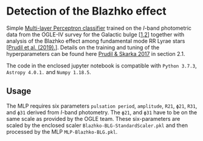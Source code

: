 # Detection of the Blazhko effect

Simple [Multi-layer Perceptron classifier](https://scikit-learn.org/stable/modules/generated/sklearn.neural_network.MLPClassifier.html "MLP sklearn") trained on the *I*-band photometric data from the OGLE-IV survey for the Galactic bulge [[1](https://ui.adsabs.harvard.edu/abs/2019AcA....69..321S/abstract "Cite"),[2](https://ui.adsabs.harvard.edu/abs/2014AcA....64..177S/abstract "Cite")] together with analysis of the Blazhko effect among fundamental mode RR Lyrae stars [[Prudil et al. (2019).](https://ui.adsabs.harvard.edu/abs/2017MNRAS.466.2602P/abstract "Cite")]. Details on the training and tuning of the hyperparameters can be found here [Prudil & Skarka 2017](https://ui.adsabs.harvard.edu/abs/2019MNRAS.484.4833P/abstract "Cite") in section 2.1.

The code in the enclosed jupyter notebook is compatible with `Python 3.7.3`, `Astropy 4.0.1.` and `Numpy 1.18.5`.

## Usage

The MLP requires six parameters `pulsation period`, `amplitude`, `R21`, `ϕ21`, `R31`, and `ϕ31` derived from *I*-band photometry. The `ϕ21`, and `ϕ31` have to be on the same scale as provided by the OGLE team. These six-parameters are scaled by the enclosed scaler `Blazhko-BLG-StandardScaler.pkl` and then processed by the MLP `MLP-Blazhko-BLG.pkl`.






